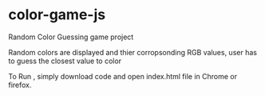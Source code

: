 # color-game-js
Random Color Guessing game project

Random colors are displayed and thier corropsonding RGB values, user has to guess the closest value to color

To Run , simply download code and open index.html file in Chrome or firefox.

